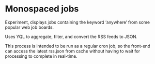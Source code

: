 Monospaced jobs
=============

Experiment, displays jobs containing the keyword ‘anywhere’ from some popular web job boards.

Uses YQL to aggregate, filter, and convert the RSS feeds to JSON.

This process is intended to be run as a regular cron job, so the front-end can access the latest rss.json from cache without having to wait for processing to complete in real-time.
